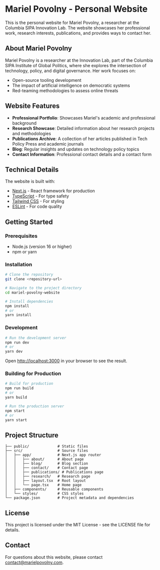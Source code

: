 # Mariel Povolny - Personal Website

This is the personal website for Mariel Povolny, a researcher at the Columbia SIPA Innovation Lab. The website showcases her professional work, research interests, publications, and provides ways to contact her.

## About Mariel Povolny

Mariel Povolny is a researcher at the Innovation Lab, part of the Columbia SIPA Institute of Global Politics, where she explores the intersection of technology, policy, and digital governance. Her work focuses on:

- Open-source tooling development
- The impact of artificial intelligence on democratic systems
- Red-teaming methodologies to assess online threats

## Website Features

- **Professional Portfolio**: Showcases Mariel's academic and professional background
- **Research Showcase**: Detailed information about her research projects and methodologies
- **Publications Archive**: A collection of her articles published in Tech Policy Press and academic journals
- **Blog**: Regular insights and updates on technology policy topics
- **Contact Information**: Professional contact details and a contact form

## Technical Details

The website is built with:

- [Next.js](https://nextjs.org/) - React framework for production
- [TypeScript](https://www.typescriptlang.org/) - For type safety
- [Tailwind CSS](https://tailwindcss.com/) - For styling
- [ESLint](https://eslint.org/) - For code quality

## Getting Started

### Prerequisites

- Node.js (version 16 or higher)
- npm or yarn

### Installation

```bash
# Clone the repository
git clone <repository-url>

# Navigate to the project directory
cd mariel-povolny-website

# Install dependencies
npm install
# or
yarn install
```

### Development

```bash
# Run the development server
npm run dev
# or
yarn dev
```

Open [http://localhost:3000](http://localhost:3000) in your browser to see the result.

### Building for Production

```bash
# Build for production
npm run build
# or
yarn build

# Run the production server
npm start
# or
yarn start
```

## Project Structure

```
├── public/             # Static files
├── src/                # Source files
│   ├── app/            # Next.js app router
│   │   ├── about/      # About page
│   │   ├── blog/       # Blog section
│   │   ├── contact/    # Contact page
│   │   ├── publications/ # Publications page
│   │   ├── research/   # Research page
│   │   ├── layout.tsx  # Root layout
│   │   └── page.tsx    # Home page
│   ├── components/     # Reusable components
│   └── styles/         # CSS styles
└── package.json        # Project metadata and dependencies
```

## License

This project is licensed under the MIT License - see the LICENSE file for details.

## Contact

For questions about this website, please contact [contact@marielpovolny.com](mailto:contact@marielpovolny.com).
